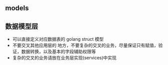 ## models
## 数据模型层

- 可以直接定义对应数据表的 golang struct 模型
- 不要交叉其他应用层的 地方，不要复杂的交叉的业务，尽量保证只有赋值，验证，数据转换，以及基本的字段辅助权限等
- 复杂的交叉的业务请放在业务层实现(services)中实现